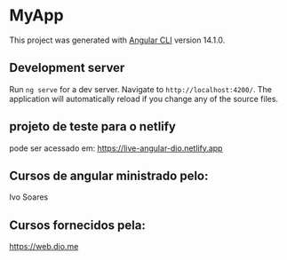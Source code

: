 # MyApp

This project was generated with [Angular CLI](https://github.com/angular/angular-cli) version 14.1.0.

## Development server

Run `ng serve` for a dev server. Navigate to `http://localhost:4200/`. The application will automatically reload if you change any of the source files.

## projeto de teste para o netlify

pode ser acessado em: https://live-angular-dio.netlify.app

## Cursos de angular ministrado pelo:

Ivo Soares

## Cursos fornecidos pela:

https://web.dio.me
